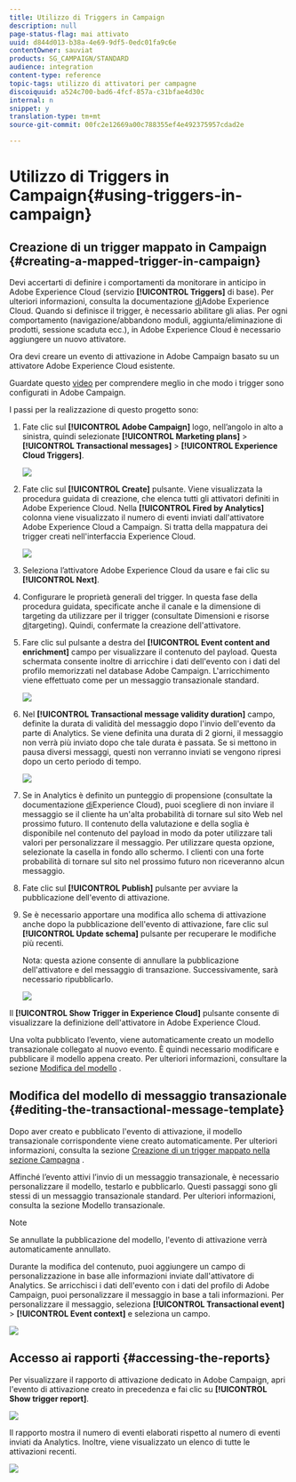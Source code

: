 ```yaml
---
title: Utilizzo di Triggers in Campaign
description: null
page-status-flag: mai attivato
uuid: d844d013-b38a-4e69-9df5-0edc01fa9c6e
contentOwner: sauviat
products: SG_CAMPAIGN/STANDARD
audience: integration
content-type: reference
topic-tags: utilizzo di attivatori per campagne
discoiquuid: a524c700-bad6-4fcf-857a-c31bfae4d30c
internal: n
snippet: y
translation-type: tm+mt
source-git-commit: 00fc2e12669a00c788355ef4e492375957cdad2e

---
```



# Utilizzo di Triggers in Campaign{#using-triggers-in-campaign}

## Creazione di un trigger mappato in Campaign {#creating-a-mapped-trigger-in-campaign}

Devi accertarti di definire i comportamenti da monitorare in anticipo in Adobe Experience Cloud (servizio **[!UICONTROL Triggers]** di base). Per ulteriori informazioni, consulta la documentazione [di](https://marketing.adobe.com/resources/help/en_US/mcloud/triggers.html)Adobe Experience Cloud. Quando si definisce il trigger, è necessario abilitare gli alias. Per ogni comportamento (navigazione/abbandono moduli, aggiunta/eliminazione di prodotti, sessione scaduta ecc.), in Adobe Experience Cloud è necessario aggiungere un nuovo attivatore.

Ora devi creare un evento di attivazione in Adobe Campaign basato su un attivatore Adobe Experience Cloud esistente.

Guardate questo [video](https://helpx.adobe.com/marketing-cloud/how-to/email-marketing.html#step-two) per comprendere meglio in che modo i trigger sono configurati in Adobe Campaign.

I passi per la realizzazione di questo progetto sono:

1. Fate clic sul **[!UICONTROL Adobe Campaign]** logo, nell’angolo in alto a sinistra, quindi selezionate **[!UICONTROL Marketing plans]** &gt; **[!UICONTROL Transactional messages]** &gt; **[!UICONTROL Experience Cloud Triggers]**.

   ![](assets/remarketing_1.png)

1. Fate clic sul **[!UICONTROL Create]** pulsante. Viene visualizzata la procedura guidata di creazione, che elenca tutti gli attivatori definiti in Adobe Experience Cloud. Nella **[!UICONTROL Fired by Analytics]** colonna viene visualizzato il numero di eventi inviati dall'attivatore Adobe Experience Cloud a Campaign. Si tratta della mappatura dei trigger creati nell'interfaccia Experience Cloud.

   ![](assets/remarketing_2.png)

1. Seleziona l’attivatore Adobe Experience Cloud da usare e fai clic su **[!UICONTROL Next]**.
1. Configurare le proprietà generali del trigger. In questa fase della procedura guidata, specificate anche il canale e la dimensione di targeting da utilizzare per il trigger (consultate Dimensioni e risorse [di](../../automating/using/query.md#targeting-dimensions-and-resources)targeting). Quindi, confermate la creazione dell'attivatore.
1. Fare clic sul pulsante a destra del **[!UICONTROL Event content and enrichment]** campo per visualizzare il contenuto del payload. Questa schermata consente inoltre di arricchire i dati dell'evento con i dati del profilo memorizzati nel database Adobe Campaign. L'arricchimento viene effettuato come per un messaggio transazionale standard.

   ![](assets/remarketing_3.png)

1. Nel **[!UICONTROL Transactional message validity duration]** campo, definite la durata di validità del messaggio dopo l'invio dell'evento da parte di Analytics. Se viene definita una durata di 2 giorni, il messaggio non verrà più inviato dopo che tale durata è passata. Se si mettono in pausa diversi messaggi, questi non verranno inviati se vengono ripresi dopo un certo periodo di tempo.

   ![](assets/remarketing_4.png)

1. Se in Analytics è definito un punteggio di propensione (consultate la documentazione [di](https://marketing.adobe.com/resources/help/en_US/insight/client/c_visitor_propensity.html)Experience Cloud), puoi scegliere di non inviare il messaggio se il cliente ha un'alta probabilità di tornare sul sito Web nel prossimo futuro. Il contenuto della valutazione e della soglia è disponibile nel contenuto del payload in modo da poter utilizzare tali valori per personalizzare il messaggio. Per utilizzare questa opzione, selezionate la casella in fondo allo schermo. I clienti con una forte probabilità di tornare sul sito nel prossimo futuro non riceveranno alcun messaggio.
1. Fate clic sul **[!UICONTROL Publish]** pulsante per avviare la pubblicazione dell'evento di attivazione.
1. Se è necessario apportare una modifica allo schema di attivazione anche dopo la pubblicazione dell'evento di attivazione, fare clic sul **[!UICONTROL Update schema]** pulsante per recuperare le modifiche più recenti.

   Nota: questa azione consente di annullare la pubblicazione dell'attivatore e del messaggio di transazione. Successivamente, sarà necessario ripubblicarlo.

   ![](assets/remarketing_11.png)

Il **[!UICONTROL Show Trigger in Experience Cloud]** pulsante consente di visualizzare la definizione dell'attivatore in Adobe Experience Cloud.

Una volta pubblicato l’evento, viene automaticamente creato un modello transazionale collegato al nuovo evento. È quindi necessario modificare e pubblicare il modello appena creato. Per ulteriori informazioni, consultare la sezione [Modifica del modello](../../start/using/about-templates.md) .

## Modifica del modello di messaggio transazionale {#editing-the-transactional-message-template}

Dopo aver creato e pubblicato l'evento di attivazione, il modello transazionale corrispondente viene creato automaticamente. Per ulteriori informazioni, consulta la sezione [Creazione di un trigger mappato nella sezione Campagna](#creating-a-mapped-trigger-in-campaign) .

Affinché l’evento attivi l’invio di un messaggio transazionale, è necessario personalizzare il modello, testarlo e pubblicarlo. Questi passaggi sono gli stessi di un messaggio transazionale standard. Per ulteriori informazioni, consulta la sezione Modello [](../../channels/using/event-transactional-messages.md#personalizing-a-transactional-message) transazionale.

>[!NOTE]
>
>Se annullate la pubblicazione del modello, l'evento di attivazione verrà automaticamente annullato.

Durante la modifica del contenuto, puoi aggiungere un campo di personalizzazione in base alle informazioni inviate dall'attivatore di Analytics. Se arricchisci i dati dell'evento con i dati del profilo di Adobe Campaign, puoi personalizzare il messaggio in base a tali informazioni. Per personalizzare il messaggio, seleziona **[!UICONTROL Transactional event]** &gt; **[!UICONTROL Event context]** e seleziona un campo.

![](assets/remarketing_8.png)

## Accesso ai rapporti {#accessing-the-reports}

Per visualizzare il rapporto di attivazione dedicato in Adobe Campaign, apri l'evento di attivazione creato in precedenza e fai clic su **[!UICONTROL Show trigger report]**.

![](assets/remarketing_9.png)

Il rapporto mostra il numero di eventi elaborati rispetto al numero di eventi inviati da Analytics. Inoltre, viene visualizzato un elenco di tutte le attivazioni recenti.

![](assets/trigger_uc_browse_14.png)

